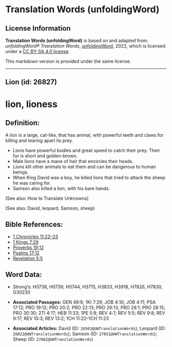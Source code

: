 # Translation Words (unfoldingWord)

## License Information

**Translation Words (unfoldingWord)** is based on and adapted from: _unfoldingWord® Translation Words_, [unfoldingWord](https://unfoldingword.org/utw), 2022, which is licensed under a [CC BY-SA 4.0 license](https://creativecommons.org/licenses/by-sa/4.0/legalcode.en).

This markdown version is provided under the same license.



--------------------------------

## Lion (id: 26827)

lion, lioness
=============

Definition:
-----------

A lion is a large, cat\-like, that has animal, with powerful teeth and claws for killing and tearing apart its prey.

* Lions have powerful bodies and great speed to catch their prey. Their fur is short and golden\-brown.
* Male lions have a mane of hair that encircles their heads.
* Lions kill other animals to eat them and can be dangerous to human beings.
* When King David was a boy, he killed lions that tried to attack the sheep he was caring for.
* Samson also killed a lion, with his bare hands.

(See also: How to Translate Unknowns)

(See also: David, leopard, Samson, sheep)

Bible References:
-----------------

* [1 Chronicles 11:22–23](https://ref.ly/1Chr11:22-1Chr11:23)
* [1 Kings 7:29](https://ref.ly/1Kgs7:29)
* [Proverbs 19:12](https://ref.ly/Prov19:12)
* [Psalms 17:12](https://ref.ly/Ps17:12)
* [Revelation 5:5](https://ref.ly/Rev5:5)

Word Data:
----------

* Strong’s: H0738, H0739, H0744, H3715, H3833, H3918, H7826, H7830, G30230

* **Associated Passages:** GEN 49:9; 1KI 7:29; JOB 4:10; JOB 4:11; PSA 17:12; PRO 19:12; PRO 20:2; PRO 22:13; PRO 26:13; PRO 28:1; PRO 28:15; PRO 30:30; 2TI 4:17; HEB 11:33; 1PE 5:8; REV 4:7; REV 5:5; REV 9:8; REV 9:17; REV 10:3; REV 13:2; 1CH 11:22–1CH 11:23
* **Associated Articles:** David (ID: `26503@UWTranslationWords`); Leopard (ID: `26822@UWTranslationWords`); Samson (ID: `27051@UWTranslationWords`); Sheep (ID: `27082@UWTranslationWords`)

